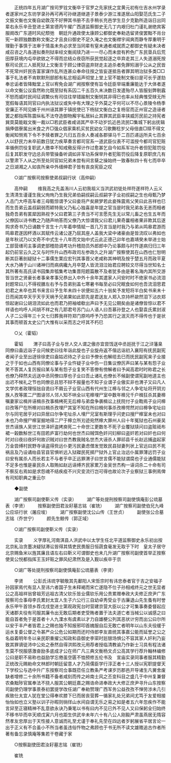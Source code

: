 <!-- { "loadSidebar": true } -->
　　正统四年五月湖广按司罗铨文衡卒于官罗之先家抚之宜黄元初有仕吉水州学录者遂家州之东坊学录孙再可再可孙继道继道子景泰少游江淮遂居山阳娶范氏生二子文振文衡也文衡自幼敦茂不好狎其书册不去手稍长充邑学生旦夕克勤所造诣日出同辈右永乐辛丑登进士第宣德丙午擢广西道监察御史无几丁内艰归杜门谨礼谢绝宾客服阕改广东道时风纪颓弛　朝廷升通政使太康顾公都御史奉勑选留贤俊罢黜不肖台宪一新顾独数数称文衡之才且良曰御史不足久淹之也文衡襟宇闿爽而静专厚重明于理勤于事慎于法审于情虽未务必求至当同辈有窒未通者咸就质之都御史有疑未决者咸召咨之凡各道拟奏刑狱率经文衡阅牍乃进一一尽心而未尝有矜色广东民垦兵后荒田厚获境内屯卒欲敓之不得而忿结众夜窃所获民觉起逐之卒弃走其三人失道溺死按察司论民三人抵死狱上文衡言于顾公律窃盗弃财走主追杀者免罪矧溺乎公从之民皆不死常州奸民告富家谋作乱所连甚众奉命往按之皆妄遂抵告者罪其明治狱多类□□事于礼法者不肯默默刑部郎有私忿相诟声彻堂上堂上官不能制文衡曰是可长乎遂劾奉忿诟者皆降黜堂上官以宥免会湖广阙按察使有旨令廷臣举端重廉能达于大体者遂以命文衡公议翕然称允既至狱有系囚二千五百久未决数日发遣殆尽人皆服刬弊剔蠧不怒而威时民间征调繁伙有司往往举错踰制文衡悯其非得巳也率从轻典惟受赇无所宽假每语其同官曰内执法狱议或失中有大理之乎外莫之平何可以不尽心景陵令杨季安廉正不阿见嫉于州州诬其罪于镇抚使已下杨狱文衡白之复杨官而正州官之造诬者罢之都指挥陈震纵私不法夺造御物廨宇私居紏止其罪其武臣率挟威厉民前之持宪者巽耎莫能戢文衡一裁以□若武臣者咸诮其严卒不动岁饥近邑流民□集城下躬出抚辑捐俸倡寮属出米食之齐□强众倡家乘机买贫民幼女习歌舞稔岁父母倍直□赎不得文衡闻知恻焉下令不予赎者罪之凡归五百余人奏减各郡驿马千二百匹递运所夫七百余人以舒民力未卒前数日犹力疾草奏言都司官系一道武臣仪表不可滥授今都司官犯赃率循例罚役复职武人徼幸不知戒儆反得计作过愈甚乞自今如系军功升者但犯赃罚役后复其职发守边总兵带管操备听调如非军功系保举升者犯赃罚役后降复原职庶几有以警肃下人从之所至处同官如兄弟未尝有间言蘖之操始终一致春秋四十有七而卒卒之日湖湘之人如丧所亲中外缙绅君子皆有丧良宪臣之叹 

　　○湖广按察司按察使弟叔嗣行状（高仲嗣） 

　　高仲嗣 
　　维我高之先盖洧川人云初我祖义当洪武初徙处祥符遂祥符人云义生清清生谨谨生我父珣珣乃生我兄弟伯嗣叔嗣云叔嗣字子业初叔嗣之生也母甄乃梦人击门大呼高车者三母甄惊谓予父曰妾将产矣厥梦若此妾殊震焉父笑曰此吉祥也巳而生吾弟云盖叔嗣弱而颖特我父乃私心独喜是年提之官当是时我兄弟各无恙而相者独奇吾弟有匿犀因熟视予父曰君第三子贵当不可言愿先生无以常儿畜之也生五年而父僚因以诗书教之乃随声响答而父僚乃大惊谓我父曰君儿果奇曩相者果非欺其后遂购求奇书乃日诵数千言生十六年着申情赋一首几万言当是时我乃与弟从鸣皋君游而鸣皋君遂因杯酒以其赋传云诸公遂乃屈其座人盖我大梁中诸豪由是皆流叹以弗如也是年秋试乃以文奇不中式生十八年而文始中式云此正德己卯年也嘉靖癸未举进士始工部营缮司主事调吏部稽勋调考功升稽勋员外郎郎中乃论事颇与时忤遂病归归三年起仍前官云久之又与时忤升山西布政司左参政久之升湖广按察使其在山西也仁恕明断其巨著剖疑狱十二事儒生栗应宏刊其事晋父老咸称其神明及按于楚五月而政平夏大水乃祷于山川诸神归而病病纔九月卒楚人皆流泪泣始君应聘较文尽得当世知名士其所著有高氏读书园集弃瓠集考功集晋阳题篇散不及者犹多由是著名海内其所交游皆当世之贤豪长者事亲孝事兄恭出入中外十余年其遣家人问安时时不绝家书必流泪封题常曰儿不得视膳左右予与吾弟别盖七寒暑书每至必曰兄眠食如何也吾流泪思君初君之未卒也其书来言曰予生年未四十状便如五六十翁矣予发短将半白矣书来未十日而闻其卒天乎天乎天祸予兄弟果如此耶先是君送友人郑入京持杯歘然泪下沾衣郑惊起谢曰公胡泪流如此也而君乃把袖嘘欷出声曰予无见公期矣由是诸僚皆惊以君不祥语也呜呼人间胡不祥之有几耶君号苏门山人语人曰吾慕孙登之人也娶袁氏累封淑人子二公得年三十又七归葬我祥符郑门原呜呼予乃恐其行之泯灭而不得传也于是状其事而顿首太史公门大惟有以采而志之吁其不朽巳 

　　○乂（霍韬） 

　　霍韬 
　　渭子曰高子业与世人交人谓之傲亦宜尝饯送中丞廵抚于江之浒藩臬同僚曰盍远诣子业问候吏曰往年诣此旋也子业旋舟返不偕远诣初入襄阳有抚民副宪者闻子业至出迓徐徐吏曰盍姑迟待之子业曰予僚长也解缆去巳而抚民副宪来子业接之于于如也山西有同僚论事与子业忤疑子业中伤一日集议僚厉声曰某与某有怨子业笑不答其人复厉报曰某与某有怨子业复笑不答僚有傍解者曰予闻高君时时称君之长也僚乃释然夫远送中丞同僚曰厚也子业曰吾止诸礼也僚长不候副使谓宪副地道主也出迟不候礼之节也同僚忌且怒不辩不报量也不知子业谓子业傲实非也渭子又曰凡人文学优者政理恒拙自诡曰不屑云子业官山西有代州生江槔与邻之人争宅址将开阴刃族人孜等匿二尸图诬邻人邻人知不哄全以宅槔埋尸室中数年槔兄千户楫狂杀其妻槔嘱妻家讼楫并诬楫杀孜事楫栲死无后槔与弟盘争袭楫讼上抚院付子业鞫焉子业问槔曰孜等尸在所槔对曰楫杀孜埋尸其室不知在所曰楫何事杀孜槔愕然对曰槔争宅址曰尔与同宅居乎对曰异居曰尔争宅址杀人埋尸兄室有斯理乎问吏曰搜尸槔室未也对曰未也乃命搜尸槔室掘地得二尸于槔立所刃迹宛然槔大罪州人曰十年冤狱也石州豪吴世杰诬族人吴世江世泽奸盗拷庾死二十命世江更数冬不死子业覆狱牍问曰盗赃祗布裙一榖数斛世江有田若庐富行劫何也世杰曰贼饵色奸问妇柳曰盗奸若对曰奸也曰何时对曰夜曰夜奸何故识贼对曰世杰教我贼名世杰大诬杀人罪祁县千长赵远捕盗起家万金尝缚村民野寺诬盗得赀远仆更污民妻虑僧发觉致民县狱妻列状上官远曰民不死祸且及乃设谲绐县官县官惧听远入狱磔民死掷尸狱外上官止治远仆属罪薄远罚子业曰安有属杀人而长若主不与者乎卒正远罪渭子曰世言儒不能狱谓腐也子业通儒能狱不足多也惟是豪民杀人取贿如赵远诬缚齐民家累万金吴世杰构一诬词杀二十命有司不察反右焉如是求怨魂不结疾疫不兴灾变流行岂可得也故论次子业察狱三事例焉俾有司知职典之重云尔 

　　◆副使 

　　湖广按察司副使靳义传（实录） 
　　湖广等处提刑按察司副使慎庵彭公琉墓表（李贤） 
　　按察副使田君汝耔墓志铭（崔铣） 
　　湖广按察司副使伯兄九峰公应埙行状（屠应埈） 
　　湖广按察副使沈公山传（王世贞） 
　　副使张公合墓志铭（乔世宁） 
　　颜先生鲸传（郭正域） 

　　○湖广按察司副使靳义传（实录） 

　　实录 
　　义字厚礼河南淇县人洪武中以太学生任北平道监察御史永乐初出按北京糺治贪墨决疑狱滞讼皆得其情吏民畏服日恒蔬食毫发无取于下时　皇太子居守北京赐鱼米以旌其廉且语左右曰靳义可谓御史也未几升湖广按察司副使首举正按察使吴公悦都指挥王玉奸赃之罪风纪肃然及是入觐以疾卒于京 

　　○湖广等处提刑按察司副使慎庵彭公琉墓表（李贤） 

　　李贤 
　　公彭氏讳琉字毓敬其先鄱阳人宋哲宗时有讳忠泰者官于吉之安福子孙因家焉代有显人至讳六者国子生未释褐而宋亡遂隐不仕子孙相戒终元之世无显者公之高祖祥翁曾祖芳远祖古清父钦乐皆业儒钦乐用公贵累赠奉政大夫修正庶尹广东按察司佥事母李氏累封太宜人生子六公行三自幼卓秀受业于古廉退山先生蚤有时誉永乐甲午首领乡荐戊戌登进士第观政宪台时营建京营大臣以公才可集事奏委督起应天诸郡夫役有司服其廉令出无敢后期者吏受贿者置于法夫道亡者当械公以诚感之曰能自首者免于是首者十人九溧水有虞素以才力自雄梗公列其恶状计穷而出公曰尔所以安于丰产者皆君上之赐也独不知报邪叩首媿服自后无敢亡者明年以山东夫役缓于运水复委公督之令甚严众公危公如期而还时侍郎李友直统其事嘉公能而延誉之公之名益着明年冬以亲民职重擢公知政和县御史李寀时廵银场惧公不容其家人奸利乃妄致其罪谪徒沛中公处之泰然自得洪熙改元用荐者授临清教谕乃作新士习具有程法诸生莫不悦服感激奋励多底成才公在师广凡三典文衡杨文贞公高其学行荐升翰林编修公曰是职不易称也益励学忘倦虽空匮不恤预修五伦书及　宣庙实录同事者服其精勤正统改元赐勑命文林郎时朝廷留意人才乃简儒臣学行淳正者十三人授以宪职提督天下学校公与选中升广东按察司佥事既莅任立教条严考课岁历郡邑开导诸生凡黉舍废缺者增修二十余所书籍不备者咸刻而传之岭南士风之丕变科目之盛几于中州复兼督农桑黜陟官属奉法不挠人服其公朝廷嘉之赐诰命进奉政大大修正庶尹寻升山东按察司副使仍理学事景泰初罢提学改任湖广奉勑赞理广西军务公益孜孜不惮劳涉未几引疾致仕太宜人犹在堂公得奉欢膝下巳而居丧营葬一循家礼处兄弟间尤笃于友爱相接怡怡如也立义塾以训子孙暇则徜徉山水间自谓无乐之易之如是者五六年忽疾作不能言舁至正寝精神不乱意欲永诀乃秉笔以书有曰内不见已外不见人又曰保躬全归始终不移书毕而卒天顺戊寅六月也距生供武辛未年六十有八公人刚毅严肃虽燕居无隋容然孝友忠厚出于天性接人意诚而礼至尤谨于奉礼先茔在四远者岁躬展省平居言论一出于正义有不合虽小不所当者虽违俗忤物之弗顾也于书无所不读文雄赡追古作者所著有备忘录慎庵等集若干卷藏于家 

　　○按察副使田君汝耔墓志铭（崔铣） 

　　崔铣 
